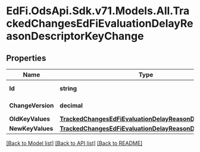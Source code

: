 # EdFi.OdsApi.Sdk.v71.Models.All.TrackedChangesEdFiEvaluationDelayReasonDescriptorKeyChange

## Properties

Name | Type | Description | Notes
------------ | ------------- | ------------- | -------------
**Id** | **string** | Resource identifier | [optional] 
**ChangeVersion** | **decimal** | Change version | [optional] 
**OldKeyValues** | [**TrackedChangesEdFiEvaluationDelayReasonDescriptorKey**](TrackedChangesEdFiEvaluationDelayReasonDescriptorKey.md) |  | [optional] 
**NewKeyValues** | [**TrackedChangesEdFiEvaluationDelayReasonDescriptorKey**](TrackedChangesEdFiEvaluationDelayReasonDescriptorKey.md) |  | [optional] 

[[Back to Model list]](../../README.md#documentation-for-models) [[Back to API list]](../../README.md#documentation-for-api-endpoints) [[Back to README]](../../README.md)

